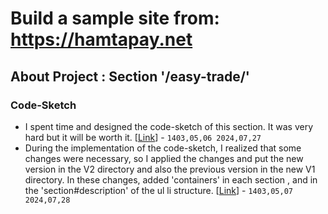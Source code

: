 # Build a sample site from: https://hamtapay.net

## About Project : Section '/easy-trade/'

### Code-Sketch
- I spent time and designed the code-sketch of this section. It was very hard but it will be worth it. [[Link](https://github.com/amirhossein-github/teacher-khateri/tree/main/side-projects/sampleSite(hamtapay.net)/hamtapay.net/easy-trade/code-sketch/v1/easy-trade.png)] - `1403,05,06 2024,07,27`
- During the implementation of the code-sketch, I realized that some changes were necessary, so I applied the changes and put the new version in the V2 directory and also the previous version in the new V1 directory. In these changes, added 'containers' in each section , and in the 'section#description' of the ul li structure. [[Link](https://github.com/amirhossein-github/teacher-khateri/tree/main/side-projects/sampleSite(hamtapay.net)/hamtapay.net/easy-trade/code-sketch/v2/easy-trade.png)] - `1403,05,07 2024,07,28`